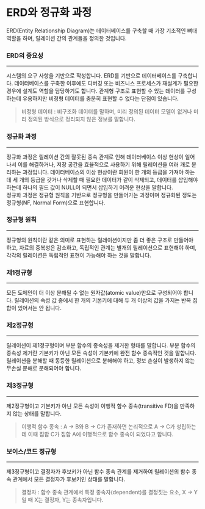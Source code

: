 # ERD와 정규화 과정
ERD(Entity Relationship Diagram)는 데이터베이스를 구축할 때 가장 기초적인 뼈대 역할을 하며, 릴레이션 간의 관계들을 정의한 것입니다. 

### ERD의 중요성
***
시스템의 요구 사항을 기반으로 작성합니다. ERD를 기반으로 데이터베이스를 구축합니다. 데이터베이스를 구축한 이후에도 디버깅 또는 비즈니스 프로세스가 재설계가 필요한 경우에 설계도 역할을 담당하기도 합니다. 관계형 구조로 표현할 수 있는 데이터를 구성하는데 유용하지만 비정형 데이터를 충분히 표현할 수 없다는 단점이 있습니다.

> 비정형 데이터 : 비구조화 데이터를 말하며, 미리 정의된 데이터 모델이 없거나 미리 정의된 방식으로 정리되지 않은 정보를 말합니다.

### 정규화 과정 
***
정규화 과정은 릴레이션 간의 잘못된 종속 관계로 인해 데이터베이스 이상 현상이 일어나서 이를 해결하거나, 저장 공간을 효율적으로 사용하기 위해 릴레이션을 여러 개로 분리하는 과정입니다. 데이터베이스의 이상 현상이란 회원이 한 개의 등급을 가져야 하는데 세 개의 등급을 갖거나 삭제할 때 필요한 데이터가 같이 삭제되고, 데이터를 삽입해야 하는데 하나의 필드 값이 NULL이 되면서 삽입하기 어려운 현상을 말합니다.<br> 정규화 과정은 정규형 원칙을 기반으로 정규형을 만들어가는 과정이며 정규화된 정도는 정규형(NF, Normal Form)으로 표현합니다.

### 정규형 원칙 
***
정규형의 원칙이란 같은 의미로 표현하는 릴레이션이지만 좀 더 좋은 구조로 만들어야 하고, 자료의 중복성은 감소하고, 독립적인 관계는 별개의 릴레이션으로 표현해야 하며, 각각의 릴레이션은 독립적인 표현이 가능해야 하는 것을 말합니다.

### 제1정규형
***
모든 도메인이 더 이상 분해될 수 없는 원자값(atomic value)만으로 구성되어야 합니다. 릴레이션의 속성 값 중에서 한 개의 기본키에 대해 두 개 이상의 값을 가지는 반복 집합이 있어서는 안 됩니다.

### 제2정규형
***
릴레이션이 제1정규형이며 부분 함수의 종속성을 제거한 형태를 말합니다. 부분 함수의 종속성 제거란 기본키가 아닌 모든 속성이 기본키에 완전 함수 종속적인 것을 말합니다. 릴레이션을 분해할 때 동등한 릴레이션으로 분해해야 하고, 정보 손실이 발생하지 않는 무손실 분해로 분해되어야 합니다.

### 제3정규형
***
제2정규형이고 기본키가 아닌 모든 속성이 이행적 함수 종속(transitive FD)을 만족하지 않는 상태를 말합니다.

> 이행적 함수 종속 : A -> B와 B -> C가 존재하면 논리적으로 A -> C가 성립하는데 이때 집합 C가 집합 A에 이행적으로 함수 종속이 되었다고 합니다.

### 보이스/코드 정규형
***
제3정규형이고 결정자가 후보키가 아닌 함수 종속 관계를 제거하여 릴레이션의 함수 종속 관계에서 모든 결정자가 후보키인 상태를 말합니다.

> 결정자 : 함수 종속 관계에서 특정 종속자(dependent)를 결정짓는 요소, X -> Y일 때 X는 결정자, Y는 종속자입니다.
